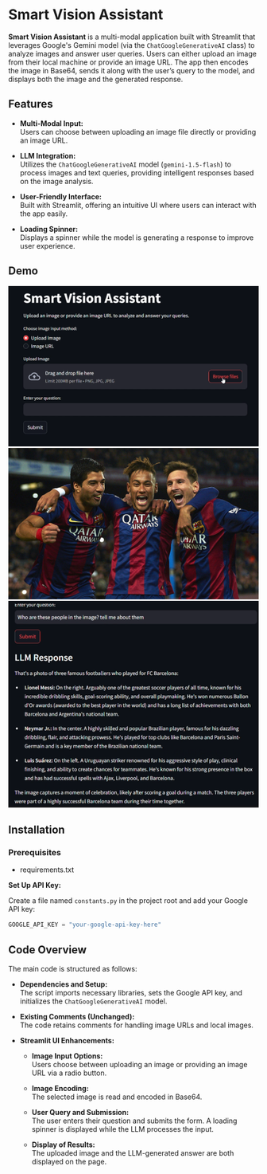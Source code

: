 # Smart Vision Assistant

**Smart Vision Assistant** is a multi-modal application built with Streamlit that leverages Google's Gemini model (via the `ChatGoogleGenerativeAI` class) to analyze images and answer user queries. Users can either upload an image from their local machine or provide an image URL. The app then encodes the image in Base64, sends it along with the user’s query to the model, and displays both the image and the generated response.

## Features

- **Multi-Modal Input:**  
  Users can choose between uploading an image file directly or providing an image URL.

- **LLM Integration:**  
  Utilizes the `ChatGoogleGenerativeAI` model (`gemini-1.5-flash`) to process images and text queries, providing intelligent responses based on the image analysis.

- **User-Friendly Interface:**  
  Built with Streamlit, offering an intuitive UI where users can interact with the app easily.

- **Loading Spinner:**  
  Displays a spinner while the model is generating a response to improve user experience.

## Demo
![](https://github.com/Carnage203/AI-Image-Analyzer/blob/a31d8d8a01f2297f7e71ba87cb72ce63c5a2a1a9/home%20page.png)
![](https://github.com/Carnage203/AI-Image-Analyzer/blob/a31d8d8a01f2297f7e71ba87cb72ce63c5a2a1a9/wp1855659-messi-suarez-neymar-wallpapers.jpg)
![](https://github.com/Carnage203/AI-Image-Analyzer/blob/a31d8d8a01f2297f7e71ba87cb72ce63c5a2a1a9/response.png)

## Installation

### Prerequisites

- requirements.txt

 **Set Up API Key:**

   Create a file named `constants.py` in the project root and add your Google API key:

   ```python
   GOOGLE_API_KEY = "your-google-api-key-here"
   ```

## Code Overview

The main code is structured as follows:

- **Dependencies and Setup:**  
  The script imports necessary libraries, sets the Google API key, and initializes the `ChatGoogleGenerativeAI` model.

- **Existing Comments (Unchanged):**  
  The code retains comments for handling image URLs and local images.

- **Streamlit UI Enhancements:**  
  - **Image Input Options:**  
    Users choose between uploading an image or providing an image URL via a radio button.
  
  - **Image Encoding:**  
    The selected image is read and encoded in Base64.
  
  - **User Query and Submission:**  
    The user enters their question and submits the form. A loading spinner is displayed while the LLM processes the input.
  
  - **Display of Results:**  
    The uploaded image and the LLM-generated answer are both displayed on the page.
